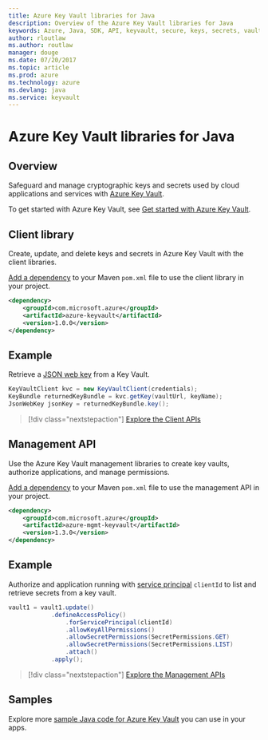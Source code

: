 ```yaml
---
title: Azure Key Vault libraries for Java
description: Overview of the Azure Key Vault libraries for Java 
keywords: Azure, Java, SDK, API, keyvault, secure, keys, secrets, vault
author: rloutlaw
ms.author: routlaw
manager: douge
ms.date: 07/20/2017
ms.topic: article
ms.prod: azure
ms.technology: azure
ms.devlang: java
ms.service: keyvault
---
```


# Azure Key Vault libraries for Java

## Overview

Safeguard and manage cryptographic keys and secrets used by cloud applications and services with [Azure Key Vault](/azure/key-vault/).

To get started with Azure Key Vault, see [Get started with Azure Key Vault](/azure/key-vault/key-vault-get-started).

## Client library

Create, update, and delete keys and secrets in Azure Key Vault with the client libraries.

[Add a dependency](https://maven.apache.org/guides/getting-started/index.html#How_do_I_use_external_dependencies) to your Maven `pom.xml` file to use the client library in your project.  

```XML
<dependency>
    <groupId>com.microsoft.azure</groupId>
    <artifactId>azure-keyvault</artifactId>
    <version>1.0.0</version>
</dependency>
```   

## Example

Retrieve a [JSON web key](https://tools.ietf.org/html/draft-ietf-jose-json-web-key-18) from a Key Vault.

```java
KeyVaultClient kvc = new KeyVaultClient(credentials);
KeyBundle returnedKeyBundle = kvc.getKey(vaultUrl, keyName);
JsonWebKey jsonKey = returnedKeyBundle.key();
```

> [!div class="nextstepaction"]
> [Explore the Client APIs](/java/api/overview/azure/keyvault/client)


## Management API

Use the Azure Key Vault management libraries to create key vaults, authorize applications, and manage permissions. 

[Add a dependency](https://maven.apache.org/guides/getting-started/index.html#How_do_I_use_external_dependencies) to your Maven `pom.xml` file to use the management API in your project.  

```XML
<dependency>
    <groupId>com.microsoft.azure</groupId>
    <artifactId>azure-mgmt-keyvault</artifactId>
    <version>1.3.0</version>
</dependency>
```

## Example

Authorize and application running with [service principal](/azure/azure-resource-manager/resource-group-create-service-principal-portal) `clientId` to list and retrieve secrets from a key vault. 

```java
vault1 = vault1.update()
            .defineAccessPolicy()
                .forServicePrincipal(clientId)
                .allowKeyAllPermissions()
                .allowSecretPermissions(SecretPermissions.GET)
                .allowSecretPermissions(SecretPermissions.LIST)
                .attach()
            .apply();
```

> [!div class="nextstepaction"]
> [Explore the Management APIs](/java/api/overview/azure/keyvault/management)


## Samples

Explore more [sample Java code for Azure Key Vault](https://azure.microsoft.com/resources/samples/?platform=java&term=key+vault) you can use in your apps.
